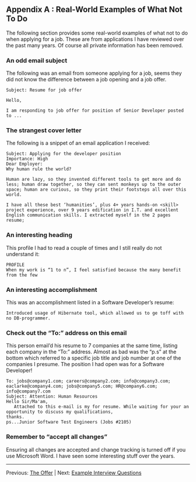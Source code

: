 ## Appendix A : Real-World Examples of What Not To Do

The following section provides some real-world examples of what not to do when applying for a job. These are from applications I have reviewed over the past many years. Of course all private information has been removed.

### An odd email subject

The following was an email from someone applying for a job, seems they did not know the difference between a job opening and a job offer.

```
Subject: Resume for job offer

Hello,

I am responding to job offer for position of Senior Developer posted to ... 
```

### The strangest cover letter

The following is a snippet of an email application I received:

```
Subject: Applying for the developer position
Importance: High
Dear Employer:
Why human rule the world?

Human are lazy, so they invented different tools to get more and do less; human draw together, so they can sent monkeys up to the outer space; human are curious, so they print their footsteps all over this world.

I have all these best ‘humanities’, plus 4+ years hands-on <skill> project experience, over 9 years edification in I.T. and excellent English communication skills. I extracted myself in the 2 pages resume; 
```

### An interesting heading

This profile I had to read a couple of times and I still really do not understand it:

```
PROFILE
When my work is “1 to n”, I feel satisfied because the many benefit from the few
```

### An interesting accomplishment

This was an accomplishment listed in a Software Developer’s resume:

```
Introduced usage of Hibernate tool, which allowed us to ge toff with no DB-programmer.
```


### Check out the “To:” address on this email

This person email’d his resume to 7 companies at the same time, listing each company in the “To:” address. Almost as bad was the “p.s” at the bottom which referred to a specific job title and job number at one of the companies I presume. The position I had open was for a Software Developer!

```
To: jobs@company1.com; careers@company2.com; info@company3.com; eaclarke@company4.com; jobs@company5.com; HR@company6.com; info@company7.com
Subject: Attention: Human Resources
Hello Sir/Ma'am,
   Attached to this e-mail is my for resume. While waiting for your an opportunity to discuss my qualifications,
thanks.
ps...Junior Software Test Engineers (Jobs #2105) 
```

### Remember to “accept all changes”

Ensuring all changes are accepted and change tracking is turned off if you use Microsoft Word. I have seen some interesting stuff over the years.

---

Previous: [The Offer](07-the-offer.md) | Next: [Example Interview Questions](10-example-interview-questions.md)